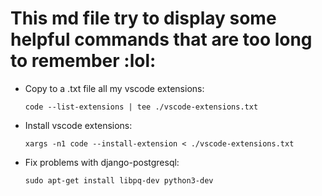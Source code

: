 # This md file try to display some helpful commands that are too long to remember :lol:

- Copy to a .txt file all my vscode extensions:
    ```shell
    code --list-extensions | tee ./vscode-extensions.txt
    ```
- Install vscode extensions:
    ```shell
    xargs -n1 code --install-extension < ./vscode-extensions.txt
    ```
- Fix problems with django-postgresql:
    ```shell
    sudo apt-get install libpq-dev python3-dev
    ```
